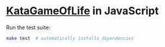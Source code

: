 # [KataGameOfLife](http://codingdojo.org/cgi-bin/index.pl?KataGameOfLife) in JavaScript

Run the test suite:

~~~bash
make test  # automatically installs dependencies
~~~

